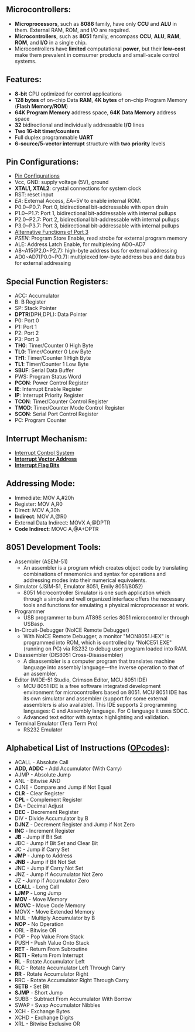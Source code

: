 ## Microcontrollers:
- __Microprocessors__, such as __8086__ family, have only __CCU__ and __ALU__ in them. External RAM, ROM, and I/O are required.
- __Microcontrollers__, such as __8051__ family, encompass __CCU__, __ALU__, __RAM__, __ROM__, and __I/O__ in a single chip.
- Microcontrollers have __limited__ computational __power__, but their __low-cost__ make them prevalent in comsumer products and small-scale control systems.

## Features:
- __8-bit__ CPU optimized for control applications
- __128 bytes__ of on-chip Data __RAM__, __4K bytes__ of on-chip Program Memory (__Flash Memory/ROM__)
- __64K Program Memory__ address space, __64K Data Memory__ address space
- __32__ bidirectional and individually addressable __I/O__ lines
- __Two 16-bit timer/counters__
- Full duplex programmable __UART__
- __6-source/5-vector interrupt__ structure with __two priority__ levels

## Pin Configurations:
- [Pin Configurations](https://raw.githubusercontent.com/hearsilent/8051-asm/master/Pin_Configurations.gif)
- Vcc, GND: supply voltage (5V), ground
- __XTAL1, XTAL2__: crystal connections for system clock
- RST: reset input
- _EA_: External Access, _EA_=5V to enable internal ROM.
- P0.0~P0.7: Port 0, bidirectional bit-addressable with open drain
- P1.0~P1.7: Port 1, bidirectional bit-addressable with internal pullups
- P2.0~P2.7: Port 2, bidirectional bit-addressable with internal pullups
- P3.0~P3.7: Port 3, bidirectional bit-addressable with internal pullups
- [Alternative Functions of Port 3](https://raw.githubusercontent.com/hearsilent/8051-asm/master/Alternative_Function_of_Port3.gif)
- _PSEN_: Program Store Enable, read strobe for external program memory
- ALE: Address Latch Enable, for multiplexing AD0~AD7
- A8~A15(P2.0~P2.7): high-byte address bus for external addressing
- AD0~AD7(P0.0~P0.7): multiplexed low-byte address bus and data bus for external addressing

## Special Function Registers:
- ACC: Accumulator
- B: B Register
- SP: Stack Pointer
- __DPTR__(DPH,DPL): Data Pointer
- P0: Port 0
- P1: Port 1
- P2: Port 2
- P3: Port 3
- __TH0__: Timer/Counter 0 High Byte
- __TL0__: Timer/Counter 0 Low Byte
- __TH1__: Timer/Counter 1 High Byte
- __TL1__: Timer/Counter 1 Low Byte
- __SBUF__: Serial Data Buffer
- PWS: Program Status Word
- __PCON__: Power Control Register
- __IE__: Interrupt Enable Register
- __IP__: Interrupt Priority Register
- __TCON__: Timer/Counter Control Register
- __TMOD__: Timer/Counter Mode Control Register
- __SCON__: Serial Port Control Register
- PC: Program Counter

## Interrupt Mechanism:
- [Interrupt Control System](https://raw.githubusercontent.com/hearsilent/8051-asm/master/Interrupt_Control_System.gif)
- [__Interrupt Vector Address__](https://raw.githubusercontent.com/hearsilent/8051-asm/master/Interrupt_Vector_Address.gif)
- [__Interrupt Flag Bits__](https://raw.githubusercontent.com/hearsilent/8051-asm/master/Interrupt_Flag_Bits.gif)

## __Addressing Mode:__
- Immediate: MOV A,#20h
- Register: MOV A,R0
- Direct: MOV A,30h
- __Indirect__: MOV A,@R0
- External Data Indirect: MOVX A,@DPTR
- __Code Indirect__: MOVC A,@A+DPTR

## 8051 Development Tools:
- Assembler (ASEM-51)
	- An assembler is a program which creates object code by translating combinations of mnemonics and syntax for operations and addressing modes into their numerical equivalents.
- Simulator (JSIM-51, Emulator 8051, Emily 8051/8052)
	- 8051 Microcontroller Simulator is one such application which through a simple and well organized interface offers the necessary tools and functions for emulating a physical microprocessor at work.
- Programmer
	- USB programmer to burn AT89S series 8051 microcontroller through USBasp.
- In-Circuit-Debugger (NoICE Remote Debugger)
	- With NoICE Remote Debugger, a monitor "MON8051.HEX" is programmed into ROM, which is controlled by "NoICE51.EXE" (running on PC) via RS232 to debug user program loaded into RAM.
- Disassembler (DIS8051 Cross-Disassembler)
	- A disassembler is a computer program that translates machine language into assembly language—the inverse operation to that of an assembler. 
- Editor (MIDE-51 Studio, Crimson Editor, MCU 8051 IDE)
	- MCU 8051 IDE is a free software integrated development environment for microcontrollers based on 8051. MCU 8051 IDE has its own simulator and assembler (support for some external assemblers is also available). This IDE supports 2 programming languages: C and Assembly language. For C language it uses SDCC.
	- Advanced text editor with syntax highlighting and validation.
- Terminal Emulator (Tera Term Pro)
	- RS232 Emulator

## Alphabetical List of Instructions ([OPcodes](https://github.com/hearsilent/8051-asm/blob/master/Opcodes.md)):
- ACALL - Absolute Call
- __ADD, ADDC__ - Add Accumulator (With Carry)
- AJMP - Absolute Jump
- ANL - Bitwise AND
- CJNE - Compare and Jump if Not Equal
- __CLR__ - Clear Register
- __CPL__ - Complement Register
- DA - Decimal Adjust
- __DEC__ - Decrement Register
- DIV - Divide Accumulator by B
- __DJNZ__ - Decrement Register and Jump if Not Zero
- __INC__ - Increment Register
- __JB__ - Jump if Bit Set
- JBC - Jump if Bit Set and Clear Bit
- JC - Jump if Carry Set
- __JMP__ - Jump to Address
- __JNB__ - Jump if Bit Not Set
- JNC - Jump if Carry Not Set
- JNZ - Jump if Accumulator Not Zero
- JZ - Jump if Accumulator Zero
- __LCALL__ - Long Call
- __LJMP__ - Long Jump
- __MOV__ - Move Memory
- __MOVC__ - Move Code Memory
- MOVX - Move Extended Memory
- MUL - Multiply Accumulator by B
- __NOP__ - No Operation
- ORL - Bitwise OR
- POP - Pop Value From Stack
- PUSH - Push Value Onto Stack
- __RET__ - Return From Subroutine
- __RETI__ - Return From Interrupt
- __RL__ - Rotate Accumulator Left
- RLC - Rotate Accumulator Left Through Carry
- __RR__ - Rotate Accumulator Right
- RRC - Rotate Accumulator Right Through Carry
- __SETB__ - Set Bit
- __SJMP__ - Short Jump
- SUBB - Subtract From Accumulator With Borrow
- SWAP - Swap Accumulator Nibbles
- XCH - Exchange Bytes
- XCHD - Exchange Digits
- XRL - Bitwise Exclusive OR